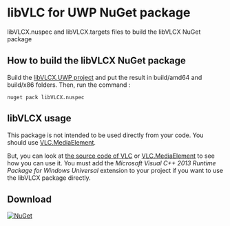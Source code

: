 # libVLC for UWP NuGet package
libVLCX.nuspec and libVLCX.targets files to build the libVLCX NuGet package

## How to build the libVLCX NuGet package
Build the [libVLCX.UWP project](https://code.videolan.org/videolan/vlc-winrt/tree/master/modules/libVLCX.UWP) and put the result in build/amd64 and build/x86 folders. Then, run the command :

```nuget pack libVLCX.nuspec```

## libVLCX usage
This package is not intended to be used directly from your code. You should use [VLC.MediaElement](https://github.com/kakone/VLC.MediaElement).

But, you can look at [the source code of VLC](https://code.videolan.org/videolan/vlc-winrt) or [VLC.MediaElement](https://github.com/kakone/VLC.MediaElement) to see how you can use it. You must add the *Microsoft Visual C++ 2013 Runtime Package for Windows Universal* extension to your project if you want to use the libVLCX package directly.

## Download
[![NuGet](http://img.shields.io/nuget/v/libVLCX.svg)](https://www.nuget.org/packages/libVLCX)
